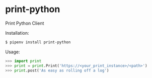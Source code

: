 print-python
============

Print Python Client

Installation:
```bash
$ pipenv install print-python
```

Usage:
```python
>>> import print
>>> print = print.Print('https://<your_print_instance>/<path>')
>>> print.post('As easy as rolling off a log')
```
